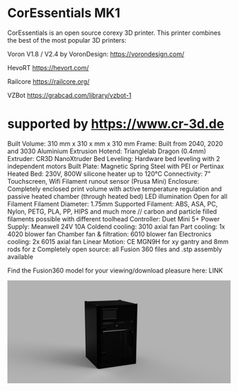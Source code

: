 # CorEssentials MK1
CorEssentials is an open source corexy 3D printer. This printer combines the best of the most popular 3D printers:

Voron V1.8 / V2.4 by VoronDesign: https://vorondesign.com/

HevoRT https://hevort.com/

Railcore https://railcore.org/

VZBot https://grabcad.com/library/vzbot-1


# supported by https://www.cr-3d.de

Built Volume: 310 mm x 310 x mm x 310 mm
Frame: Built from 2040, 2020 and 3030 Aluminium Extrusion
Hotend: Trianglelab Dragon (0.4mm)
Extruder: CR3D NanoXtruder
Bed Leveling: Hardware bed leveling with 2 independent motors
Built Plate: Magnetic Spring Steel with PEI or Pertinax
Heated Bed: 230V, 800W silicone heater up to 120°C
Connectivity: 7" Touchscreen, Wifi
Filament runout sensor (Prusa Mini)
Enclosure: Completely enclosed print volume with active temperature regulation and passive heated chamber (through heated bed)
LED illumination
Open for all Filament
Filament Diameter: 1.75mm
Supported Filament: ABS, ASA, PC, Nylon, PETG, PLA, PP, HIPS and much more // carbon and particle filled filaments possible with different toolhead
Controller: Duet Mini 5+
Power Supply: Meanwell 24V 10A
Coldend cooling: 3010 axial fan
Part cooling: 1x 4020 blower fan
Chamber fan & filtration: 6010 blower fan
Electronics cooling: 2x 6015 axial fan
Linear Motion: CE MGN9H for xy gantry and 8mm rods for z
Completely open source: all Fusion 360 files and .stp assembly available

Find the Fusion360 model for your viewing/download pleasure here:
LINK

![CorEssentials MK1](https://github.com/MacNite/CorEssentials/blob/MK1/pictures/CorEssentials_4.png?raw=true)
